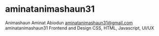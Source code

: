 # aminatanimashaun31
Animashaun Aminat Abiodun
aminatanimashaun31@gmail.com
aminatanimashaun31
Frontend and Design
CSS, HTML, Javascript, UI/UX

